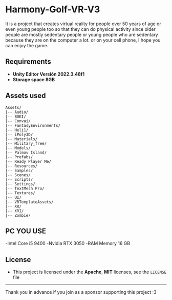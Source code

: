 # Harmony-Golf-VR-V3
It is a project that creates virtual reality for people over 50 years of age or even young people too so that they can do physical activity since older people are mostly sedentary people or young people who are sedentary because they are on the computer a lot. or on your cell phone, I hope you can enjoy the game.

## Requirements

- **Unity Editor Versión 2022.3.48f1**
- **Storage space 8GB**

## Assets used

```plaintext
Assets/
|-- Audio/
|-- BOKI/
|-- Convai/
|-- FantasyEnvironments/
|-- Heli1/
|-- iPoly3D/
|-- Materials/
|-- Military_free/
|-- Models/
|-- Palmov Island/
|-- Prefabs/
|-- Ready Player Me/
|-- Resources/
|-- Samples/
|-- Scenes/
|-- Scripts/
|-- Settings/
|-- TextMesh Pro/
|-- Textures/
|-- UI/
|-- VRTemplateAssets/
|-- XR/
|-- XRI/
|-- Zombie/
```

## PC YOU USE

-Intel Core i5 9400
-Nvidia RTX 3050
-RAM Memory 16 GB


## License
- This project is licensed under the **Apache**, **MIT** licenses, see the `LICENSE` file

---

Thank you in advance if you join as a sponsor supporting this project :3
